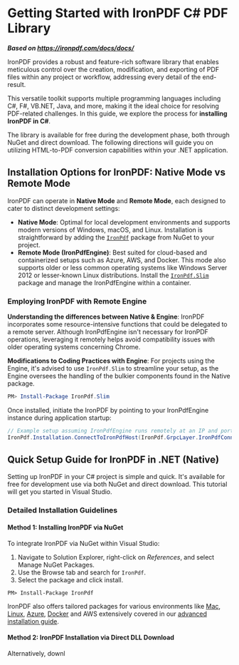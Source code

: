 # Getting Started with IronPDF C# PDF Library

***Based on <https://ironpdf.com/docs/docs/>***


IronPDF provides a robust and feature-rich software library that enables meticulous control over the creation, modification, and exporting of PDF files within any project or workflow, addressing every detail of the end-result.

This versatile toolkit supports multiple programming languages including C#, F#, VB.NET, Java, and more, making it the ideal choice for resolving PDF-related challenges. In this guide, we explore the process for **installing IronPDF in C#**.

The library is available for free during the development phase, both through NuGet and direct download. The following directions will guide you on utilizing HTML-to-PDF conversion capabilities within your .NET application.

## Installation Options for IronPDF: Native Mode vs Remote Mode

IronPDF can operate in **Native Mode** and **Remote Mode**, each designed to cater to distinct development settings:

- **Native Mode**: Optimal for local development environments and supports modern versions of Windows, macOS, and Linux. Installation is straightforward by adding the [`IronPdf`](https://www.nuget.org/packages/IronPdf) package from NuGet to your project.
- **Remote Mode (IronPdfEngine)**: Best suited for cloud-based and containerized setups such as Azure, AWS, and Docker. This mode also supports older or less common operating systems like Windows Server 2012 or lesser-known Linux distributions. Install the [`IronPdf.Slim`](https://www.nuget.org/packages/IronPdf.Slim) package and manage the IronPdfEngine within a container.

### Employing IronPDF with Remote Engine

**Understanding the differences between Native & Engine**:
IronPDF incorporates some resource-intensive functions that could be delegated to a remote server. Although IronPdfEngine isn't necessary for IronPDF operations, leveraging it remotely helps avoid compatibility issues with older operating systems concerning Chrome.

**Modifications to Coding Practices with Engine**:
For projects using the Engine, it's advised to use `IronPdf.Slim` to streamline your setup, as the Engine oversees the handling of the bulkier components found in the Native package.

```powershell
PM> Install-Package IronPdf.Slim
```

Once installed, initiate the IronPDF by pointing to your IronPdfEngine instance during application startup:

```csharp
// Example setup assuming IronPdfEngine runs remotely at an IP and port
IronPdf.Installation.ConnectToIronPdfHost(IronPdf.GrpcLayer.IronPdfConnectionConfiguration.RemoteServer("123.456.7.8:33350"));
```

## Quick Setup Guide for IronPDF in .NET (Native)

Setting up IronPDF in your C# project is simple and quick. It's available for free for development use via both NuGet and direct download. This tutorial will get you started in Visual Studio.

### Detailed Installation Guidelines

#### Method 1: Installing IronPDF via NuGet

To integrate IronPDF via NuGet within Visual Studio:
1. Navigate to Solution Explorer, right-click on _References_, and select Manage NuGet Packages.
2. Use the Browse tab and search for `IronPdf`.
3. Select the package and click install.

```shell
PM> Install-Package IronPdf
```

IronPDF also offers tailored packages for various environments like [Mac](https://ironsoftware.com/csharp/pdf/docs/questions/getting-started-macos/), [Linux](https://ironsoftware.com/csharp/pdf/docs/questions/getting-started-linux/), [Azure](https://ironsoftware.com/csharp/pdf/docs/questions/getting-started-azure/), [Docker](https://ironsoftware.com/csharp/pdf/docs/questions/getting-started-docker-linux/) and AWS extensively covered in our [advanced installation guide](https://ironsoftware.com/csharp/pdf/docs/questions/advanced-nuget-installation/).

#### Method 2: IronPDF Installation via Direct DLL Download

Alternatively, downl